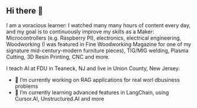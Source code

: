 ## Hi there 👋

<!--
**tirandaganfdu/tirandaganfdu** is a ✨ _special_ ✨ repository because its `README.md` (this file) appears on your GitHub profile.

Here are some ideas to get you started:



- 👯 I’m looking to collaborate on ...
- 🤔 I’m looking for help with ...
- 💬 Ask me about 
- 📫 How to reach me: ...
- 😄 Pronouns: ...
- ⚡ Fun fact: ...
-->

I am a voracious learner: I watched many many hours of content every day, and my goal is to continuously improve my skills as a Maker: Microcontrollers (e.g. Raspberry PI), electronics, electrical engineering, Woodworking (I was featured in Fine Woodworking Magazine for one of my signature mid-century-modern furniture pieces), TIG/MIG welding, Plasma Cutting, 3D Resin Printing, CNC and more.

I teach AI at FDU in Teaneck, NJ and live in Union County, New Jersey.

- 🔭 I’m currently working on RAG applications for real worl dbusiness problems
- 🌱 I’m currently learning advanced features in LangChain, using Cursor.AI, Unstructured.AI and more

